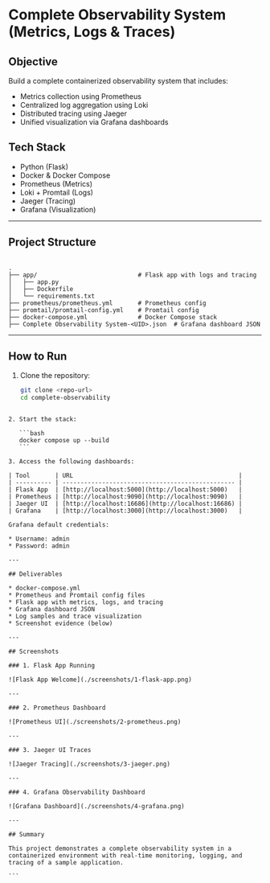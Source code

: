 # Complete Observability System (Metrics, Logs & Traces)

## Objective

Build a complete containerized observability system that includes:
- Metrics collection using Prometheus
- Centralized log aggregation using Loki
- Distributed tracing using Jaeger
- Unified visualization via Grafana dashboards

## Tech Stack

- Python (Flask)
- Docker & Docker Compose
- Prometheus (Metrics)
- Loki + Promtail (Logs)
- Jaeger (Tracing)
- Grafana (Visualization)

---

## Project Structure

```

.
├── app/                            # Flask app with logs and tracing
│   ├── app.py
│   ├── Dockerfile
│   └── requirements.txt
├── prometheus/prometheus.yml       # Prometheus config
├── promtail/promtail-config.yml    # Promtail config
├── docker-compose.yml              # Docker Compose stack
├── Complete Observability System-<UID>.json  # Grafana dashboard JSON

````

---

## How to Run

1. Clone the repository:

   ```bash
   git clone <repo-url>
   cd complete-observability
````

2. Start the stack:

   ```bash
   docker compose up --build
   ```

3. Access the following dashboards:

| Tool       | URL                                              |
| ---------- | ------------------------------------------------ |
| Flask App  | [http://localhost:5000](http://localhost:5000)   |
| Prometheus | [http://localhost:9090](http://localhost:9090)   |
| Jaeger UI  | [http://localhost:16686](http://localhost:16686) |
| Grafana    | [http://localhost:3000](http://localhost:3000)   |

Grafana default credentials:

* Username: admin
* Password: admin

---

## Deliverables

* docker-compose.yml
* Prometheus and Promtail config files
* Flask app with metrics, logs, and tracing
* Grafana dashboard JSON
* Log samples and trace visualization
* Screenshot evidence (below)

---

## Screenshots

### 1. Flask App Running

![Flask App Welcome](./screenshots/1-flask-app.png)

---

### 2. Prometheus Dashboard

![Prometheus UI](./screenshots/2-prometheus.png)

---

### 3. Jaeger UI Traces

![Jaeger Tracing](./screenshots/3-jaeger.png)

---

### 4. Grafana Observability Dashboard

![Grafana Dashboard](./screenshots/4-grafana.png)

---

## Summary

This project demonstrates a complete observability system in a containerized environment with real-time monitoring, logging, and tracing of a sample application.

```
